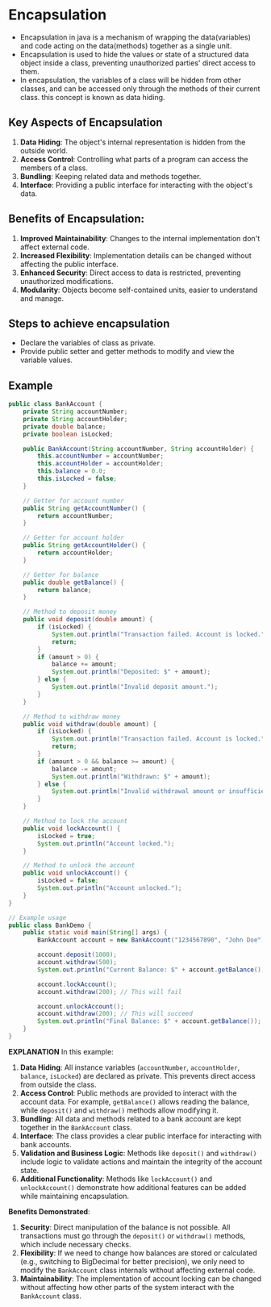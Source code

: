 # Encapsulation
- Encapsulation in java is a mechanism of wrapping the data(variables) and code acting on the data(methods) together as a single unit.
- Encapsulation is used to hide the values or state of a structured data object inside a class, preventing unauthorized parties' direct access to them.
- In encapsulation, the variables of a class will be hidden from other classes, and can be accessed only through the methods of their current class. this concept is known as data hiding.
## Key Aspects of Encapsulation
1. **Data Hiding**: The object's internal representation is hidden from the outside world.
2. **Access Control**: Controlling what parts of a program can access the members of a class.
3. **Bundling**: Keeping related data and methods together.
4. **Interface**: Providing a public interface for interacting with the object's data.
## Benefits of Encapsulation:
1. **Improved Maintainability**: Changes to the internal implementation don't affect external code.
2. **Increased Flexibility**: Implementation details can be changed without affecting the public interface.
3. **Enhanced Security**: Direct access to data is restricted, preventing unauthorized modifications.
4. **Modularity**: Objects become self-contained units, easier to understand and manage.
## Steps to achieve encapsulation
- Declare the variables of class as private.
- Provide public setter and getter methods to modify and view the variable values.

## Example
```java
public class BankAccount {
    private String accountNumber;
    private String accountHolder;
    private double balance;
    private boolean isLocked;

    public BankAccount(String accountNumber, String accountHolder) {
        this.accountNumber = accountNumber;
        this.accountHolder = accountHolder;
        this.balance = 0.0;
        this.isLocked = false;
    }

    // Getter for account number
    public String getAccountNumber() {
        return accountNumber;
    }

    // Getter for account holder
    public String getAccountHolder() {
        return accountHolder;
    }

    // Getter for balance
    public double getBalance() {
        return balance;
    }

    // Method to deposit money
    public void deposit(double amount) {
        if (isLocked) {
            System.out.println("Transaction failed. Account is locked.");
            return;
        }
        if (amount > 0) {
            balance += amount;
            System.out.println("Deposited: $" + amount);
        } else {
            System.out.println("Invalid deposit amount.");
        }
    }

    // Method to withdraw money
    public void withdraw(double amount) {
        if (isLocked) {
            System.out.println("Transaction failed. Account is locked.");
            return;
        }
        if (amount > 0 && balance >= amount) {
            balance -= amount;
            System.out.println("Withdrawn: $" + amount);
        } else {
            System.out.println("Invalid withdrawal amount or insufficient funds.");
        }
    }

    // Method to lock the account
    public void lockAccount() {
        isLocked = true;
        System.out.println("Account locked.");
    }

    // Method to unlock the account
    public void unlockAccount() {
        isLocked = false;
        System.out.println("Account unlocked.");
    }
}

// Example usage
public class BankDemo {
    public static void main(String[] args) {
        BankAccount account = new BankAccount("1234567890", "John Doe");

        account.deposit(1000);
        account.withdraw(500);
        System.out.println("Current Balance: $" + account.getBalance());

        account.lockAccount();
        account.withdraw(200); // This will fail

        account.unlockAccount();
        account.withdraw(200); // This will succeed
        System.out.println("Final Balance: $" + account.getBalance());
    }
}
```
**EXPLANATION**
In this example:
1. **Data Hiding**: All instance variables (`accountNumber`, `accountHolder`, `balance`, `isLocked`) are declared as private. This prevents direct access from outside the class.
2. **Access Control**: Public methods are provided to interact with the account data. For example, `getBalance()` allows reading the balance, while `deposit()` and `withdraw()` methods allow modifying it.
3. **Bundling**: All data and methods related to a bank account are kept together in the `BankAccount` class.
4. **Interface**: The class provides a clear public interface for interacting with bank accounts.
5. **Validation and Business Logic**: Methods like `deposit()` and `withdraw()` include logic to validate actions and maintain the integrity of the account state.
6. **Additional Functionality**: Methods like `lockAccount()` and `unlockAccount()` demonstrate how additional features can be added while maintaining encapsulation.

**Benefits Demonstrated**:

1. **Security**: Direct manipulation of the balance is not possible. All transactions must go through the `deposit()` or `withdraw()` methods, which include necessary checks.
2. **Flexibility**: If we need to change how balances are stored or calculated (e.g., switching to BigDecimal for better precision), we only need to modify the `BankAccount` class internals without affecting external code.
3. **Maintainability**: The implementation of account locking can be changed without affecting how other parts of the system interact with the `BankAccount` class.
